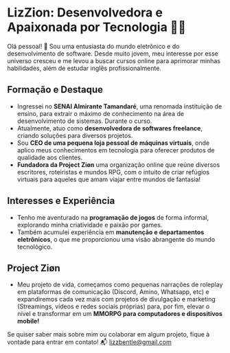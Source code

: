 # LizZion: Desenvolvedora e Apaixonada por Tecnologia 👩‍💻

Olá pessoal! 👋 Sou uma entusiasta do mundo eletrônico e do desenvolvimento de software. Desde muito jovem, meu interesse por esse universo cresceu e me levou a buscar cursos online para aprimorar minhas habilidades, além de estudar inglês profissionalmente.

## Formação e Destaque
- Ingressei no **SENAI Almirante Tamandaré**, uma renomada instituição de ensino, para extrair o máximo de conhecimento na área de desenvolvimento de sistemas. Durante o curso.
- Atualmente, atuo como **desenvolvedora de softwares freelance**, criando soluções para diversos projetos.
- Sou **CEO de uma pequena loja pessoal de máquinas virtuais**, onde aplico meus conhecimentos em tecnologia para oferecer produtos de qualidade aos clientes.
- **Fundadora da Project Ziøn** uma organização online que reúne diversos escritores, roteiristas e mundos RPG, com o intuito de criar refúgios virtuais para aqueles que amam viajar entre mundos de fantasia!

## Interesses e Experiência
- Tenho me aventurado na **programação de jogos** de forma informal, explorando minha criatividade e paixão por games.
- Também acumulei experiência em **manutenção e departamentos eletrônicos**, o que me proporcionou uma visão abrangente do mundo tecnológico.

## Project Ziøn
- Meu projeto de vida, começamos como pequenas narrações de roleplay em plataformas de comunicação (Discord, Amino, Whatsapp, etc) e expandiremos cada vez mais com projetos de divulgação e marketing (Streamings, vídeos e redes sociais próprias) para, por fim, elevar o nível e transformar em um **MMORPG para computadores e dispositivos mobile!**


Se quiser saber mais sobre mim ou colaborar em algum projeto, fique à vontade para entrar em contato! 📬
lizzbentle@gmail.com
